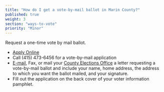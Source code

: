 ```yaml
---
title: "How do I get a vote-by-mail ballot in Marin County?"
published: true
weight: 3
section: "ways-to-vote"
priority: "Minor"
---
```


Request a one-time vote by mail ballot.  
- [Apply Online](https://forms.marincounty.org:8443/lc/content/xfaforms/profiles/VoteByMail.html)  
- Call (415) 473-6456  for a vote-by-mail application  
- [E-mail](mailto:DBelben@marincounty.org), Fax, or mail your [County Elections Office](#section-election-office-contact) a letter requesting a vote-by-mail ballot and include your name, home address, the address to which you want the ballot mailed, and your signature.  
- Fill out the application on the back cover of your voter information pamphlet.  
